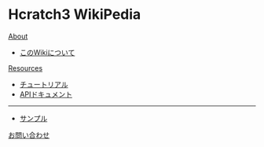 # Hcratch3 WikiPedia

[About]()

  * [このWikiについて](about.md)

[Resources]()

  * [チュートリアル](tutorial.md)
  * [APIドキュメント](api/index.md)
  - - - -
  * [サンプル](demo/sample.html)

[お問い合わせ](contact.md)
